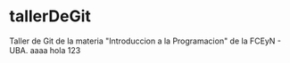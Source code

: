 # tallerDeGit

Taller de Git de la materia "Introduccion a la Programacion" de la FCEyN - UBA.
aaaa
hola 
123
